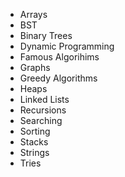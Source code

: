 - Arrays
- BST
- Binary Trees
- Dynamic Programming
- Famous Algorihims
- Graphs
- Greedy Algorithms
- Heaps
- Linked Lists
- Recursions
- Searching
- Sorting
- Stacks
- Strings
- Tries 
